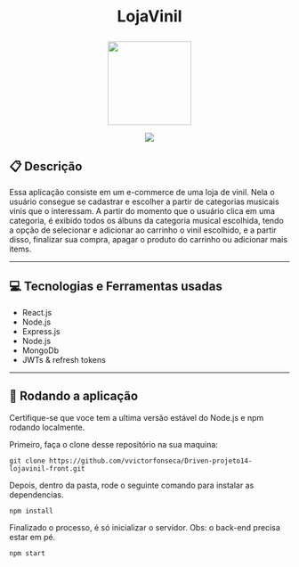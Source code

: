 # <p align = "center"> LojaVinil </p>

<p align="center">
   <img width="150" src="https://github.com/simple-icons/simple-icons/blob/develop/icons/applemusic.svg"/>
</p>

<p align = "center">
   <img src="https://img.shields.io/badge/author-Victor Hugo Fonseca | Hermes -4dae71?style=flat-square" />
</p>


##  :clipboard: Descrição

Essa aplicação consiste em um e-commerce de uma loja de vinil. Nela o usuário consegue se cadastrar e escolher a partir de categorias musicais vinis que o interessam. A partir do momento que o usuário clica em uma categoria, é exibido todos os álbuns da categoria musical escolhida, tendo a opção de selecionar e adicionar ao carrinho o vinil escolhido, e a partir disso, finalizar sua compra, apagar o produto do carrinho ou adicionar mais items.

***

## :computer:	 Tecnologias e Ferramentas usadas

- React.js
- Node.js
- Express.js
- Node.js
- MongoDb
- JWTs & refresh tokens

***
## 🏁 Rodando a aplicação

Certifique-se que voce tem a ultima versão estável do Node.js e npm rodando localmente.

Primeiro, faça o clone desse repositório na sua maquina:

```
git clone https://github.com/vvictorfonseca/Driven-projeto14-lojavinil-front.git
```

Depois, dentro da pasta, rode o seguinte comando para instalar as dependencias.

```
npm install
```

Finalizado o processo, é só inicializar o servidor. Obs: o back-end precisa estar em pé.
```
npm start
```
